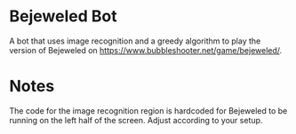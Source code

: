 # Bejeweled Bot
A bot that uses image recognition and a greedy algorithm to play the version of Bejeweled on https://www.bubbleshooter.net/game/bejeweled/.

# Notes
The code for the image recognition region is hardcoded for Bejeweled to be running on the left half of the screen. Adjust according to your setup.
